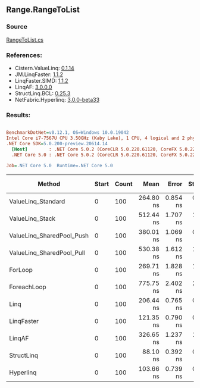 ﻿## Range.RangeToList

### Source
[RangeToList.cs](../LinqBenchmarks/Range/RangeToList.cs)

### References:
- Cistern.ValueLinq: [0.1.14](https://www.nuget.org/packages/Cistern.ValueLinq/0.1.14)
- JM.LinqFaster: [1.1.2](https://www.nuget.org/packages/JM.LinqFaster/1.1.2)
- LinqFaster.SIMD: [1.1.2](https://www.nuget.org/packages/LinqFaster.SIMD/1.0.3)
- LinqAF: [3.0.0.0](https://www.nuget.org/packages/LinqAF/3.0.0.0)
- StructLinq.BCL: [0.25.3](https://www.nuget.org/packages/StructLinq.BCL/0.25.3)
- NetFabric.Hyperlinq: [3.0.0-beta33](https://www.nuget.org/packages/NetFabric.Hyperlinq/3.0.0-beta33)

### Results:
``` ini

BenchmarkDotNet=v0.12.1, OS=Windows 10.0.19042
Intel Core i7-7567U CPU 3.50GHz (Kaby Lake), 1 CPU, 4 logical and 2 physical cores
.NET Core SDK=5.0.200-preview.20614.14
  [Host]        : .NET Core 5.0.2 (CoreCLR 5.0.220.61120, CoreFX 5.0.220.61120), X64 RyuJIT
  .NET Core 5.0 : .NET Core 5.0.2 (CoreCLR 5.0.220.61120, CoreFX 5.0.220.61120), X64 RyuJIT

Job=.NET Core 5.0  Runtime=.NET Core 5.0  

```
|                    Method | Start | Count |      Mean |    Error |   StdDev | Ratio | RatioSD |  Gen 0 | Gen 1 | Gen 2 | Allocated |
|-------------------------- |------ |------ |----------:|---------:|---------:|------:|--------:|-------:|------:|------:|----------:|
|        ValueLinq_Standard |     0 |   100 | 264.80 ns | 0.854 ns | 0.757 ns |  0.98 |    0.01 | 0.2179 |     - |     - |     456 B |
|           ValueLinq_Stack |     0 |   100 | 512.44 ns | 1.707 ns | 1.426 ns |  1.90 |    0.01 | 0.3319 |     - |     - |     696 B |
| ValueLinq_SharedPool_Push |     0 |   100 | 380.01 ns | 1.069 ns | 0.893 ns |  1.41 |    0.01 | 0.2179 |     - |     - |     456 B |
| ValueLinq_SharedPool_Pull |     0 |   100 | 530.38 ns | 1.612 ns | 1.508 ns |  1.97 |    0.01 | 0.2174 |     - |     - |     456 B |
|                   ForLoop |     0 |   100 | 269.71 ns | 1.828 ns | 1.710 ns |  1.00 |    0.00 | 0.5660 |     - |     - |    1184 B |
|               ForeachLoop |     0 |   100 | 775.75 ns | 2.402 ns | 2.130 ns |  2.88 |    0.02 | 0.5922 |     - |     - |    1240 B |
|                      Linq |     0 |   100 | 206.44 ns | 0.765 ns | 0.678 ns |  0.77 |    0.01 | 0.2370 |     - |     - |     496 B |
|                LinqFaster |     0 |   100 | 121.35 ns | 0.790 ns | 0.700 ns |  0.45 |    0.00 | 0.4206 |     - |     - |     880 B |
|                    LinqAF |     0 |   100 | 326.65 ns | 1.237 ns | 1.096 ns |  1.21 |    0.01 | 0.2179 |     - |     - |     456 B |
|                StructLinq |     0 |   100 |  88.10 ns | 0.392 ns | 0.366 ns |  0.33 |    0.00 | 0.2180 |     - |     - |     456 B |
|                 Hyperlinq |     0 |   100 | 103.66 ns | 0.739 ns | 0.656 ns |  0.38 |    0.00 | 0.2333 |     - |     - |     488 B |
